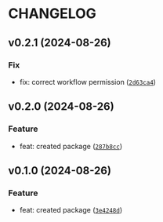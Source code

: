 # CHANGELOG

## v0.2.1 (2024-08-26)

### Fix

* fix: correct workflow permission ([`2d63ca4`](https://github.com/Siddharth-1698/test-package/commit/2d63ca4cece4662871aa1c950e8f02d97cea2bfc))

## v0.2.0 (2024-08-26)

### Feature

* feat: created package ([`287b8cc`](https://github.com/Siddharth-1698/test-package/commit/287b8cc8c8427702bc3a01c9f48b969a7dfa07e3))

## v0.1.0 (2024-08-26)

### Feature

* feat: created package ([`3e4248d`](https://github.com/Siddharth-1698/test-package/commit/3e4248d2b5e022dd6d2fdd682f69cb98b46e57e0))
